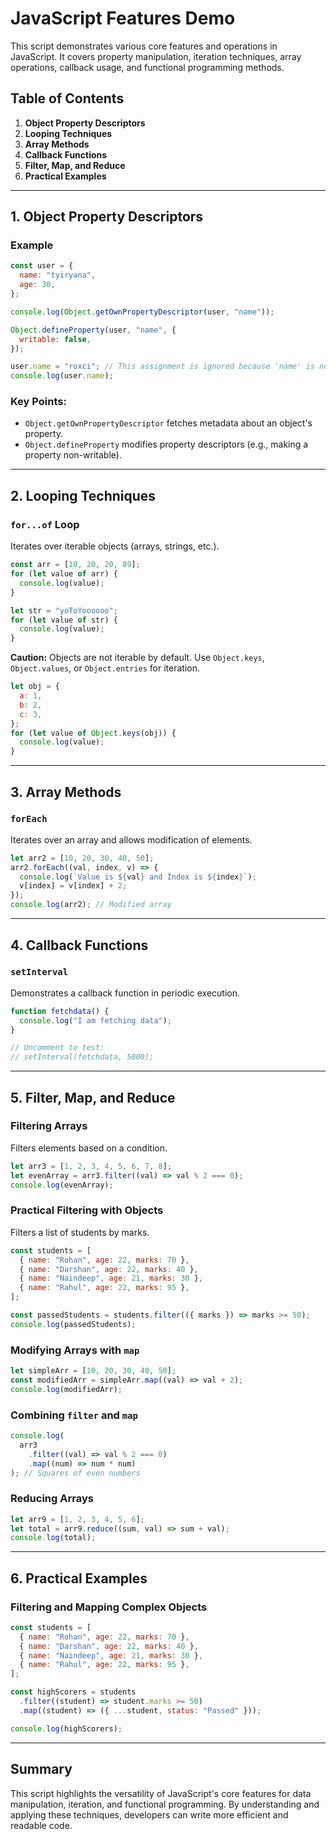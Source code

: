 # JavaScript Features Demo

This script demonstrates various core features and operations in JavaScript. It covers property manipulation, iteration techniques, array operations, callback usage, and functional programming methods.

## Table of Contents
1. **Object Property Descriptors**
2. **Looping Techniques**
3. **Array Methods**
4. **Callback Functions**
5. **Filter, Map, and Reduce**
6. **Practical Examples**

---

## 1. Object Property Descriptors
### Example
```javascript
const user = {
  name: "tyiryana",
  age: 30,
};

console.log(Object.getOwnPropertyDescriptor(user, "name"));

Object.defineProperty(user, "name", {
  writable: false,
});

user.name = "roxci"; // This assignment is ignored because 'name' is not writable.
console.log(user.name);
```
### Key Points:
- `Object.getOwnPropertyDescriptor` fetches metadata about an object's property.
- `Object.defineProperty` modifies property descriptors (e.g., making a property non-writable).

---

## 2. Looping Techniques
### `for...of` Loop
Iterates over iterable objects (arrays, strings, etc.).

```javascript
const arr = [10, 20, 20, 89];
for (let value of arr) {
  console.log(value);
}

let str = "yoToYoooooo";
for (let value of str) {
  console.log(value);
}
```
**Caution:** Objects are not iterable by default. Use `Object.keys`, `Object.values`, or `Object.entries` for iteration.

```javascript
let obj = {
  a: 1,
  b: 2,
  c: 3,
};
for (let value of Object.keys(obj)) {
  console.log(value);
}
```

---

## 3. Array Methods
### `forEach`
Iterates over an array and allows modification of elements.
```javascript
let arr2 = [10, 20, 30, 40, 50];
arr2.forEach((val, index, v) => {
  console.log(`Value is ${val} and Index is ${index}`);
  v[index] = v[index] + 2;
});
console.log(arr2); // Modified array
```

---

## 4. Callback Functions
### `setInterval`
Demonstrates a callback function in periodic execution.
```javascript
function fetchdata() {
  console.log("I am fetching data");
}

// Uncomment to test:
// setInterval(fetchdata, 5000);
```

---

## 5. Filter, Map, and Reduce
### Filtering Arrays
Filters elements based on a condition.
```javascript
let arr3 = [1, 2, 3, 4, 5, 6, 7, 8];
let evenArray = arr3.filter((val) => val % 2 === 0);
console.log(evenArray);
```

### Practical Filtering with Objects
Filters a list of students by marks.
```javascript
const students = [
  { name: "Rohan", age: 22, marks: 70 },
  { name: "Darshan", age: 22, marks: 40 },
  { name: "Naindeep", age: 21, marks: 30 },
  { name: "Rahul", age: 22, marks: 95 },
];

const passedStudents = students.filter(({ marks }) => marks >= 50);
console.log(passedStudents);
```

### Modifying Arrays with `map`
```javascript
let simpleArr = [10, 20, 30, 40, 50];
const modifiedArr = simpleArr.map((val) => val + 2);
console.log(modifiedArr);
```

### Combining `filter` and `map`
```javascript
console.log(
  arr3
    .filter((val) => val % 2 === 0)
    .map((num) => num * num)
); // Squares of even numbers
```

### Reducing Arrays
```javascript
let arr9 = [1, 2, 3, 4, 5, 6];
let total = arr9.reduce((sum, val) => sum + val);
console.log(total);
```

---

## 6. Practical Examples
### Filtering and Mapping Complex Objects
```javascript
const students = [
  { name: "Rohan", age: 22, marks: 70 },
  { name: "Darshan", age: 22, marks: 40 },
  { name: "Naindeep", age: 21, marks: 30 },
  { name: "Rahul", age: 22, marks: 95 },
];

const highScorers = students
  .filter((student) => student.marks >= 50)
  .map((student) => ({ ...student, status: "Passed" }));

console.log(highScorers);
```

---

## Summary
This script highlights the versatility of JavaScript's core features for data manipulation, iteration, and functional programming. By understanding and applying these techniques, developers can write more efficient and readable code.


